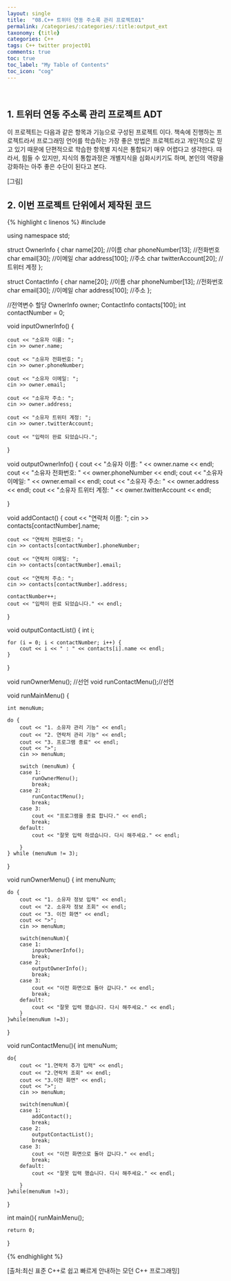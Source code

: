 ```yaml
---
layout: single
title:  "08.C++ 트위터 연동 주소록 관리 프로젝트01"
permalink: /categories/:categories/:title:output_ext
taxonomy: {title}
categories: C++
tags: C++ twitter project01
comments: true
toc: true
toc_label: "My Table of Contents"
toc_icon: "cog"
---
```

<br>

## 1. 트위터 연동 주소록 관리 프로젝트 ADT

이 프로젝트는 다음과 같은 항목과 기능으로 구성된 프로젝트 이다. 책속에 진행하는 프로젝트라서 프로그래밍 언어를 학습하는 가장 좋은 방법은 프로젝트라고 개인적으로 믿고 있기 때문에 단편적으로 학습한 항목별 지식은 통합되기 매우 어렵다고 생각한다.
따라서, 힘들 수 있지만, 지식의 통합과정은 개별지식을 심화시키기도 하며, 본인의 역량을 강화하는 아주 좋은 수단이 된다고 본다.

[그림]

## 2. 이번 프로젝트 단위에서 제작된 코드



{% highlight c linenos %}
#include <iostream>

using namespace std;

struct OwnerInfo {
	char name[20];			//이름
	char phoneNumber[13];	//전화번호
	char email[30];			//이메일
	char address[100];		//주소
	char twitterAccount[20];		//트위터 계정
};

struct ContactInfo {
	char name[20];			//이름
	char phoneNumber[13];	//전화번호
	char email[30];			//이메일
	char address[100];		//주소
};

//전역변수 할당
OwnerInfo owner;
ContactInfo contacts[100];
int contactNumber = 0;

void inputOwnerInfo() {

	cout << "소유자 이름: ";
	cin >> owner.name;

	cout << "소유자 전화번호: ";
	cin >> owner.phoneNumber;

	cout << "소유자 이메일: ";
	cin >> owner.email;

	cout << "소유자 주소: ";
	cin >> owner.address;

	cout << "소유자 트위터 계정: ";
	cin >> owner.twitterAccount;

	cout << "입력이 완료 되었습니다.";
}

void outputOwnerInfo() {
	cout << "소유자 이름: " << owner.name << endl;
	cout << "소유자 전화번호: " << owner.phoneNumber << endl;
	cout << "소유자 이메일: " << owner.email << endl;
	cout << "소유자 주소: " << owner.address << endl;
	cout << "소유자 트위터 계정: " << owner.twitterAccount << endl;

}

void addContact() {
	cout << "연락처 이름: ";
	cin >> contacts[contactNumber].name;

	cout << "연락처 전화번호: ";
	cin >> contacts[contactNumber].phoneNumber;

	cout << "연락처 이메일: ";
	cin >> contacts[contactNumber].email;

	cout << "연락처 주소: ";
	cin >> contacts[contactNumber].address;

	contactNumber++;
	cout << "입력이 완료 되었습니다." << endl;
}

void outputContactList() {
	int i;

	for (i = 0; i < contactNumber; i++) {
		cout << i << " : " << contacts[i].name << endl;
	}

}

void runOwnerMenu(); //선언
void runContactMenu();//선언

void runMainMenu() {

	int menuNum;

	do {
		cout << "1. 소유자 관리 기능" << endl;
		cout << "2. 연락처 관리 기능" << endl;
		cout << "3. 프로그램 종료" << endl;
		cout << ">";
		cin >> menuNum;

		switch (menuNum) {
		case 1:
			runOwnerMenu();
			break;
		case 2:
			runContactMenu();
			break;
		case 3:
			cout << "프로그램을 종료 합니다." << endl;
			break;
		default:
			cout << "잘못 입력 하셨습니다. 다시 해주세요." << endl;

		}
	} while (menuNum != 3);

}

void runOwnerMenu() {
	int menuNum;

	do {
		cout << "1. 소유자 정보 입력" << endl;
		cout << "2. 소유자 정보 조회" << endl;
		cout << "3. 이전 화면" << endl;
		cout << ">";
		cin >> menuNum;

		switch(menuNum){
		case 1:
			inputOwnerInfo();
			break;
		case 2:
			outputOwnerInfo();
			break;
		case 3:
			cout << "이전 화면으로 돌아 갑니다." << endl;
			break;
		default:
			cout << "잘못 입력 했습니다. 다시 해주세요." << endl;
		}
	}while(menuNum !=3);
}

void runContactMenu(){
	int menuNum;

	do{
		cout << "1.연락처 추가 입력" << endl;
		cout << "2.연락처 조회" << endl;
		cout << "3.이전 화면" << endl;
		cout << ">";
		cin >> menuNum;

		switch(menuNum){
		case 1:
			addContact();
			break;
		case 2:
			outputContactList();
			break;
		case 3:
			cout << "이전 화면으로 돌아 갑니다." << endl;
			break;
		default:
			cout << "잘못 입력 했습니다. 다시 해주세요." << endl;

		}
	}while(menuNum !=3);
}


int main(){
	runMainMenu();

	return 0;
}

{% endhighlight %}


[출처:최신 표준 C++로 쉽고 빠르게 안내하는 모던 C++ 프로그래밍]
